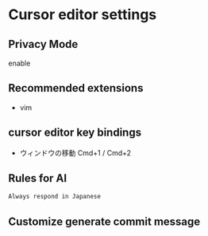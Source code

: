 # Cursor editor settings

## Privacy Mode
enable

## Recommended extensions
- vim

## cursor editor key bindings

- ウィンドウの移動
Cmd+1 / Cmd+2

## Rules for AI
```txt
Always respond in Japanese
```

## Customize generate commit message
